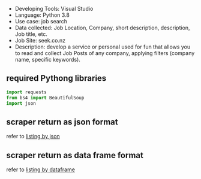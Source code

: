 - Developing Tools: Visual Studio 
- Language: Python 3.8 
- Use case: job search 
- Data collected: Job Location, Company, short description, description, Job title, etc.
- Job Site: seek.co.nz
- Description: develop a service or personal used for fun that allows you to read and collect Job Posts of any company, applying filters (company name, specific keywords). 


## required Pythong libraries 
```py
import requests
from bs4 import BeautifulSoup
import json
```

## scraper return as json format
refer to [listing by json](/return%20as%20json.py)


## scraper return as data frame format
refer to [listing by dataframe](/return%20as%20data%20frame.py.py)